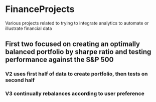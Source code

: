 # FinanceProjects
Various projects related to trying to integrate analytics to automate or illustrate financial data
## First two focused on creating an optimally balanced portfolio by sharpe ratio and testing performance against the S&P 500
### V2 uses first half of data to create portfolio, then tests on second half
### V3 continually rebalances according to user preference
